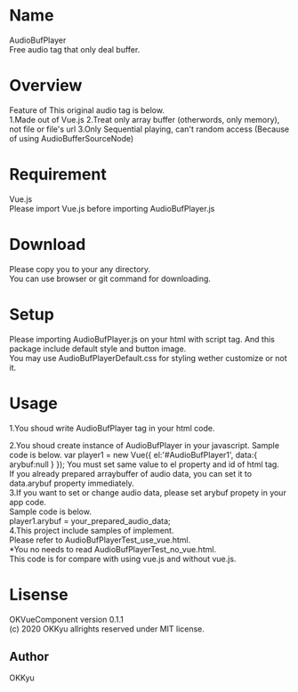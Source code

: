 # Name  
  AudioBufPlayer  
  Free audio tag that only deal buffer.  

# Overview  
  Feature of This original audio tag is below.  
1.Made out of Vue.js
2.Treat only array buffer (otherwords, only memory), not file or file's url
3.Only Sequential playing, can't random access
  (Because of using AudioBufferSourceNode)

# Requirement  
   Vue.js  
    Please import Vue.js before importing AudioBufPlayer.js  

# Download  
  Please copy you to your any directory.  
  You can use browser or git command for downloading.  

# Setup  
  Please importing AudioBufPlayer.js on your html with script tag.
  And this package include default style and button image.   
  You may use AudioBufPlayerDefault.css for styling wether customize or not it.

# Usage
1.You shoud write AudioBufPlayer tag in your html code.
    <div id="AudioBufPlayer1">
    	<audio-buf-player
    		v-bind:arybuf="arybuf">
    	</audio-buf-player>
    </div>
2.You shoud create instance of AudioBufPlayer in your javascript.
  Sample code is below. 
    var player1 = new Vue({
    	el:'#AudioBufPlayer1',
    	data:{
    		arybuf:null
    	}
    });
  You must set same value to el property and id of html tag.  
  If you already prepared arraybuffer of audio data, you can set it to data.arybuf property immediately.  
3.If you want to set or change audio data, please set arybuf propety in your app code.  
  Sample code is below.  
    player1.arybuf = your_prepared_audio_data;  
4.This project include samples of implement.  
  Please refer to AudioBufPlayerTest_use_vue.html.  
  *You no needs to read AudioBufPlayerTest_no_vue.html.  
  This code is for compare with using vue.js and without vue.js.  

# Lisense  
   OKVueComponent version 0.1.1  
   (c) 2020 OKKyu allrights reserved under MIT license.  
   
## Author  
OKKyu  
